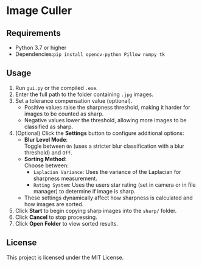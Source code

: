 # Image Culler

## Requirements

- Python 3.7 or higher  
- Dependencies:`pip install opencv-python Pillow numpy tk`

## Usage

1. Run `gui.py` or the compiled `.exe`.
2. Enter the full path to the folder containing `.jpg` images.
3. Set a tolerance compensation value (optional).  
   - Positive values raise the sharpness threshold, making it harder for images to be counted as sharp.  
   - Negative values lower the threshold, allowing more images to be classified as sharp.
4. (Optional) Click the **Settings** button to configure additional options:
   - **Blur Level Mode**:  
     Toggle between `On` (uses a stricter blur classification with a blur threshold) and `Off`.
   - **Sorting Method**:  
     Choose between:
     - `Laplacian Variance`: Uses the variance of the Laplacian for sharpness measurement.
     - `Rating System`: Uses the users star rating (set in camera or in file manager) to determine if image is sharp.
   - These settings dynamically affect how sharpness is calculated and how images are sorted.
5. Click **Start** to begin copying sharp images into the `sharp/` folder.
6. Click **Cancel** to stop processing.
7. Click **Open Folder** to view sorted results.

## License

This project is licensed under the MIT License.
